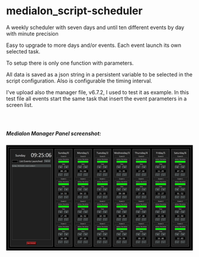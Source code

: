 # medialon_script-scheduler
A weekly scheduler with seven days and until ten different events by day with minute precision

Easy to upgrade to more days and/or events. 
Each event launch its own selected task.

To setup there is only one function with parameters.

All data is saved as a json string in a persistent variable to be selected in the script configuration. 
Also is configurable the timing interval.

I've upload also the manager file, v6.7.2, I used to test it as example.
In this test file all events start the same task that insert the event parameters in a screen list. 

##### <br/> 
##### Medialon Manager Panel screenshot:

![Image of panel](screenshots/panel_scheduler_5.png)
